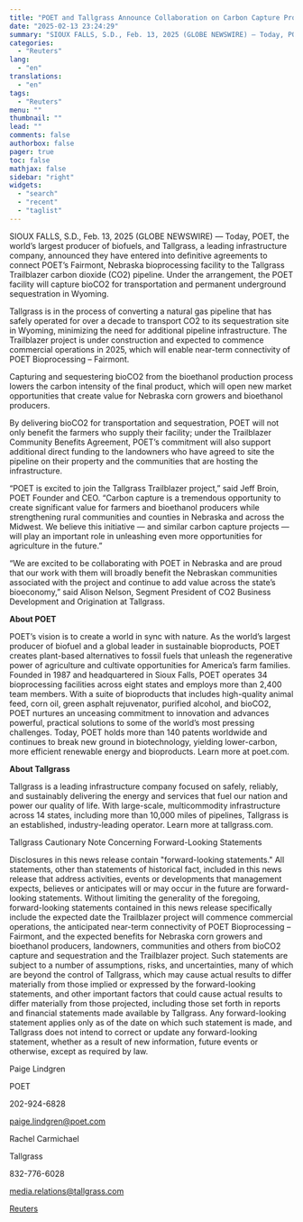 ```yaml
---
title: "POET and Tallgrass Announce Collaboration on Carbon Capture Project"
date: "2025-02-13 23:24:29"
summary: "SIOUX FALLS, S.D., Feb. 13, 2025 (GLOBE NEWSWIRE) — Today, POET, the world’s largest producer of biofuels, and Tallgrass, a leading infrastructure company, announced they have entered into definitive agreements to connect POET’s Fairmont, Nebraska bioprocessing facility to the Tallgrass Trailblazer carbon dioxide (CO2) pipeline. Under the arrangement, the POET..."
categories:
  - "Reuters"
lang:
  - "en"
translations:
  - "en"
tags:
  - "Reuters"
menu: ""
thumbnail: ""
lead: ""
comments: false
authorbox: false
pager: true
toc: false
mathjax: false
sidebar: "right"
widgets:
  - "search"
  - "recent"
  - "taglist"
---
```


SIOUX FALLS, S.D., Feb. 13, 2025 (GLOBE NEWSWIRE) — Today, POET, the world’s largest producer of biofuels, and Tallgrass, a leading infrastructure company, announced they have entered into definitive agreements to connect POET’s Fairmont, Nebraska bioprocessing facility to the Tallgrass Trailblazer carbon dioxide (CO2) pipeline. Under the arrangement, the POET facility will capture bioCO2 for transportation and permanent underground sequestration in Wyoming.

Tallgrass is in the process of converting a natural gas pipeline that has safely operated for over a decade to transport CO2 to its sequestration site in Wyoming, minimizing the need for additional pipeline infrastructure. The Trailblazer project is under construction and expected to commence commercial operations in 2025, which will enable near-term connectivity of POET Bioprocessing – Fairmont.

Capturing and sequestering bioCO2 from the bioethanol production process lowers the carbon intensity of the final product, which will open new market opportunities that create value for Nebraska corn growers and bioethanol producers.

By delivering bioCO2 for transportation and sequestration, POET will not only benefit the farmers who supply their facility; under the Trailblazer Community Benefits Agreement, POET’s commitment will also support additional direct funding to the landowners who have agreed to site the pipeline on their property and the communities that are hosting the infrastructure.

“POET is excited to join the Tallgrass Trailblazer project,” said Jeff Broin, POET Founder and CEO. “Carbon capture is a tremendous opportunity to create significant value for farmers and bioethanol producers while strengthening rural communities and counties in Nebraska and across the Midwest. We believe this initiative — and similar carbon capture projects — will play an important role in unleashing even more opportunities for agriculture in the future.”

“We are excited to be collaborating with POET in Nebraska and are proud that our work with them will broadly benefit the Nebraskan communities associated with the project and continue to add value across the state’s bioeconomy,” said Alison Nelson, Segment President of CO2 Business Development and Origination at Tallgrass.

**About POET**

POET’s vision is to create a world in sync with nature. As the world’s largest producer of biofuel and a global leader in sustainable bioproducts, POET creates plant-based alternatives to fossil fuels that unleash the regenerative power of agriculture and cultivate opportunities for America’s farm families. Founded in 1987 and headquartered in Sioux Falls, POET operates 34 bioprocessing facilities across eight states and employs more than 2,400 team members. With a suite of bioproducts that includes high-quality animal feed, corn oil, green asphalt rejuvenator, purified alcohol, and bioCO2, POET nurtures an unceasing commitment to innovation and advances powerful, practical solutions to some of the world’s most pressing challenges. Today, POET holds more than 140 patents worldwide and continues to break new ground in biotechnology, yielding lower-carbon, more efficient renewable energy and bioproducts. Learn more at poet.com.

**About Tallgrass**

Tallgrass is a leading infrastructure company focused on safely, reliably, and sustainably delivering the energy and services that fuel our nation and power our quality of life. With large-scale, multicommodity infrastructure across 14 states, including more than 10,000 miles of pipelines, Tallgrass is an established, industry-leading operator. Learn more at tallgrass.com.

Tallgrass Cautionary Note Concerning Forward-Looking Statements

Disclosures in this news release contain "forward-looking statements." All statements, other than statements of historical fact, included in this news release that address activities, events or developments that management expects, believes or anticipates will or may occur in the future are forward-looking statements. Without limiting the generality of the foregoing, forward-looking statements contained in this news release specifically include the expected date the Trailblazer project will commence commercial operations, the anticipated near-term connectivity of POET Bioprocessing – Fairmont, and the expected benefits for Nebraska corn growers and bioethanol producers, landowners, communities and others from bioCO2 capture and sequestration and the Trailblazer project. Such statements are subject to a number of assumptions, risks, and uncertainties, many of which are beyond the control of Tallgrass, which may cause actual results to differ materially from those implied or expressed by the forward-looking statements, and other important factors that could cause actual results to differ materially from those projected, including those set forth in reports and financial statements made available by Tallgrass. Any forward-looking statement applies only as of the date on which such statement is made, and Tallgrass does not intend to correct or update any forward-looking statement, whether as a result of new information, future events or otherwise, except as required by law.

Paige Lindgren

POET

202-924-6828

paige.lindgren@poet.com

Rachel Carmichael

Tallgrass

832-776-6028

media.relations@tallgrass.com

[Reuters](https://www.tradingview.com/news/reuters.com,2025-02-13:newsml_GNX35xWkv:0-poet-and-tallgrass-announce-collaboration-on-carbon-capture-project/)
